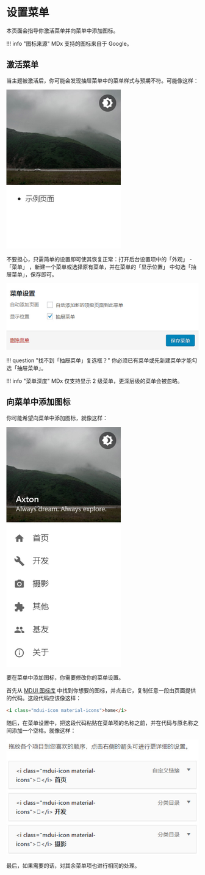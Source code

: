 # 设置菜单

本页面会指导你激活菜单并向菜单中添加图标。

!!! info "图标来源"
    MDx 支持的图标来自于 Google。

## 激活菜单

当主题被激活后，你可能会发现抽屉菜单中的菜单样式与预期不符。可能像这样：

![Wrong Menu](../img/wrong-menu.jpg)

不要担心，只需简单的设置即可使其恢复正常：打开后台设置项中的「外观」 - 「菜单」 ，新建一个菜单或选择原有菜单，并在菜单的「显示位置」 中勾选「抽屉菜单」，保存即可。

![Set menu](../img/set-menu.jpg)

!!! question "找不到「抽屉菜单」复选框？"
    你必须已有菜单或先新建菜单才能勾选「抽屉菜单」。

!!! info "菜单深度"
    MDx 仅支持显示 2 级菜单，更深层级的菜单会被忽略。

## 向菜单中添加图标

你可能希望向菜单中添加图标，就像这样：

![Menu icon demo](../img/icon-demo.jpg)

要在菜单中添加图标，你需要修改你的菜单设置。

首先从 [MDUI 图标库](https://www.mdui.org/docs/material_icon) 中找到你想要的图标，并点击它，复制任意一段由页面提供的代码。这段代码应该像这样：

``` html
<i class="mdui-icon material-icons">home</i>
```

随后，在菜单设置中，把这段代码粘贴在菜单项的名称之前，并在代码与原名称之间添加一个空格。就像这样：

![Set icon](../img/set-icon.jpg)

最后，如果需要的话，对其余菜单项也进行相同的处理。
